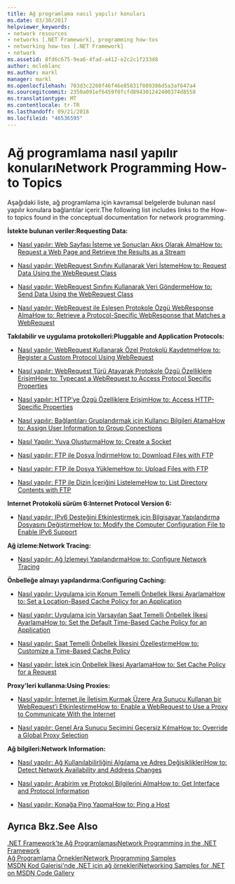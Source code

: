 ```yaml
---
title: Ağ programlama nasıl yapılır konuları
ms.date: 03/30/2017
helpviewer_keywords:
- network resources
- networks [.NET Framework], programming how-tos
- networking how-tos [.NET Framework]
- network
ms.assetid: 8fd6c675-9ea6-4fad-a412-e2c2c1f233d8
author: mcleblanc
ms.author: markl
manager: markl
ms.openlocfilehash: 703d3c2260f46f46e85831f809386d5a3af647a4
ms.sourcegitcommit: 2350a091ef6459f0fcfd894301242400374d8558
ms.translationtype: MT
ms.contentlocale: tr-TR
ms.lasthandoff: 09/21/2018
ms.locfileid: "46536595"
---
```

# <a name="network-programming-how-to-topics"></a><span data-ttu-id="089d0-102">Ağ programlama nasıl yapılır konuları</span><span class="sxs-lookup"><span data-stu-id="089d0-102">Network Programming How-to Topics</span></span>
<span data-ttu-id="089d0-103">Aşağıdaki liste, ağ programlama için kavramsal belgelerde bulunan nasıl yapılır konulara bağlantılar içerir.</span><span class="sxs-lookup"><span data-stu-id="089d0-103">The following list includes links to the How-to topics found in the conceptual documentation for network programming.</span></span>  
  
 <span data-ttu-id="089d0-104">**İstekte bulunan veriler:**</span><span class="sxs-lookup"><span data-stu-id="089d0-104">**Requesting Data:**</span></span>  
  
-   [<span data-ttu-id="089d0-105">Nasıl yapılır: Web Sayfası İsteme ve Sonuçları Akış Olarak Alma</span><span class="sxs-lookup"><span data-stu-id="089d0-105">How to: Request a Web Page and Retrieve the Results as a Stream</span></span>](../../../docs/framework/network-programming/how-to-request-a-web-page-and-retrieve-the-results-as-a-stream.md)  
  
-   [<span data-ttu-id="089d0-106">Nasıl yapılır: WebRequest Sınıfını Kullanarak Veri İsteme</span><span class="sxs-lookup"><span data-stu-id="089d0-106">How to: Request Data Using the WebRequest Class</span></span>](../../../docs/framework/network-programming/how-to-request-data-using-the-webrequest-class.md)  
  
-   [<span data-ttu-id="089d0-107">Nasıl yapılır: WebRequest Sınıfını Kullanarak Veri Gönderme</span><span class="sxs-lookup"><span data-stu-id="089d0-107">How to: Send Data Using the WebRequest Class</span></span>](../../../docs/framework/network-programming/how-to-send-data-using-the-webrequest-class.md)  
  
-   [<span data-ttu-id="089d0-108">Nasıl yapılır: WebRequest ile Eşleşen Protokole Özgü WebResponse Alma</span><span class="sxs-lookup"><span data-stu-id="089d0-108">How to: Retrieve a Protocol-Specific WebResponse that Matches a WebRequest</span></span>](../../../docs/framework/network-programming/how-to-retrieve-a-protocol-specific-webresponse-that-matches-a-webrequest.md)  
  
 <span data-ttu-id="089d0-109">**Takılabilir ve uygulama protokolleri:**</span><span class="sxs-lookup"><span data-stu-id="089d0-109">**Pluggable and Application Protocols:**</span></span>  
  
-   [<span data-ttu-id="089d0-110">Nasıl yapılır: WebRequest Kullanarak Özel Protokolü Kaydetme</span><span class="sxs-lookup"><span data-stu-id="089d0-110">How to: Register a Custom Protocol Using WebRequest</span></span>](../../../docs/framework/network-programming/how-to-register-a-custom-protocol-using-webrequest.md)  
  
-   [<span data-ttu-id="089d0-111">Nasıl yapılır: WebRequest Türü Atayarak Protokole Özgü Özelliklere Erişim</span><span class="sxs-lookup"><span data-stu-id="089d0-111">How to: Typecast a WebRequest to Access Protocol Specific Properties</span></span>](../../../docs/framework/network-programming/how-to-typecast-a-webrequest-to-access-protocol-specific-properties.md)  
  
-   [<span data-ttu-id="089d0-112">Nasıl yapılır: HTTP’ye Özgü Özelliklere Erişim</span><span class="sxs-lookup"><span data-stu-id="089d0-112">How to: Access HTTP-Specific Properties</span></span>](../../../docs/framework/network-programming/how-to-access-http-specific-properties.md)  
  
-   [<span data-ttu-id="089d0-113">Nasıl yapılır: Bağlantıları Gruplandırmak için Kullanıcı Bilgileri Atama</span><span class="sxs-lookup"><span data-stu-id="089d0-113">How to: Assign User Information to Group Connections</span></span>](../../../docs/framework/network-programming/how-to-assign-user-information-to-group-connections.md)  
  
-   [<span data-ttu-id="089d0-114">Nasıl Yapılır: Yuva Oluşturma</span><span class="sxs-lookup"><span data-stu-id="089d0-114">How to: Create a Socket</span></span>](../../../docs/framework/network-programming/how-to-create-a-socket.md)  
  
-   [<span data-ttu-id="089d0-115">Nasıl yapılır: FTP ile Dosya İndirme</span><span class="sxs-lookup"><span data-stu-id="089d0-115">How to: Download Files with FTP</span></span>](../../../docs/framework/network-programming/how-to-download-files-with-ftp.md)  
  
-   [<span data-ttu-id="089d0-116">Nasıl yapılır: FTP ile Dosya Yükleme</span><span class="sxs-lookup"><span data-stu-id="089d0-116">How to: Upload Files with FTP</span></span>](../../../docs/framework/network-programming/how-to-upload-files-with-ftp.md)  
  
-   [<span data-ttu-id="089d0-117">Nasıl yapılır: FTP ile Dizin İçeriğini Listeleme</span><span class="sxs-lookup"><span data-stu-id="089d0-117">How to: List Directory Contents with FTP</span></span>](../../../docs/framework/network-programming/how-to-list-directory-contents-with-ftp.md)  
  
 <span data-ttu-id="089d0-118">**Internet Protokolü sürüm 6:**</span><span class="sxs-lookup"><span data-stu-id="089d0-118">**Internet Protocol Version 6:**</span></span>  
  
-   [<span data-ttu-id="089d0-119">Nasıl yapılır: IPv6 Desteğini Etkinleştirmek için Bilgisayar Yapılandırma Dosyasını Değiştirme</span><span class="sxs-lookup"><span data-stu-id="089d0-119">How to: Modify the Computer Configuration File to Enable IPv6 Support</span></span>](../../../docs/framework/network-programming/how-to-modify-the-computer-configuration-file-to-enable-ipv6-support.md)  
  
 <span data-ttu-id="089d0-120">**Ağ izleme:**</span><span class="sxs-lookup"><span data-stu-id="089d0-120">**Network Tracing:**</span></span>  
  
-   [<span data-ttu-id="089d0-121">Nasıl yapılır: Ağ İzlemeyi Yapılandırma</span><span class="sxs-lookup"><span data-stu-id="089d0-121">How to: Configure Network Tracing</span></span>](../../../docs/framework/network-programming/how-to-configure-network-tracing.md)  
  
 <span data-ttu-id="089d0-122">**Önbelleğe almayı yapılandırma:**</span><span class="sxs-lookup"><span data-stu-id="089d0-122">**Configuring Caching:**</span></span>  
  
-   [<span data-ttu-id="089d0-123">Nasıl yapılır: Uygulama için Konum Temelli Önbellek İlkesi Ayarlama</span><span class="sxs-lookup"><span data-stu-id="089d0-123">How to: Set a Location-Based Cache Policy for an Application</span></span>](../../../docs/framework/network-programming/how-to-set-a-location-based-cache-policy-for-an-application.md)  
  
-   [<span data-ttu-id="089d0-124">Nasıl yapılır: Uygulama için Varsayılan Saat Temelli Önbellek İlkesi Ayarlama</span><span class="sxs-lookup"><span data-stu-id="089d0-124">How to: Set the Default Time-Based Cache Policy for an Application</span></span>](../../../docs/framework/network-programming/how-to-set-the-default-time-based-cache-policy-for-an-application.md)  
  
-   [<span data-ttu-id="089d0-125">Nasıl yapılır: Saat Temelli Önbellek İlkesini Özelleştirme</span><span class="sxs-lookup"><span data-stu-id="089d0-125">How to: Customize a Time-Based Cache Policy</span></span>](../../../docs/framework/network-programming/how-to-customize-a-time-based-cache-policy.md)  
  
-   [<span data-ttu-id="089d0-126">Nasıl yapılır: İstek için Önbellek İlkesi Ayarlama</span><span class="sxs-lookup"><span data-stu-id="089d0-126">How to: Set Cache Policy for a Request</span></span>](../../../docs/framework/network-programming/how-to-set-cache-policy-for-a-request.md)  
  
 <span data-ttu-id="089d0-127">**Proxy'leri kullanma:**</span><span class="sxs-lookup"><span data-stu-id="089d0-127">**Using Proxies:**</span></span>  
  
-   [<span data-ttu-id="089d0-128">Nasıl yapılır: İnternet ile İletişim Kurmak Üzere Ara Sunucu Kullanan bir WebRequest’i Etkinleştirme</span><span class="sxs-lookup"><span data-stu-id="089d0-128">How to: Enable a WebRequest to Use a Proxy to Communicate With the Internet</span></span>](../../../docs/framework/network-programming/how-to-enable-a-webrequest-to-use-a-proxy-to-communicate-with-the-internet.md)  
  
-   [<span data-ttu-id="089d0-129">Nasıl yapılır: Genel Ara Sunucu Seçimini Geçersiz Kılma</span><span class="sxs-lookup"><span data-stu-id="089d0-129">How to: Override a Global Proxy Selection</span></span>](../../../docs/framework/network-programming/how-to-override-a-global-proxy-selection.md)  
  
 <span data-ttu-id="089d0-130">**Ağ bilgileri:**</span><span class="sxs-lookup"><span data-stu-id="089d0-130">**Network Information:**</span></span>  
  
-   [<span data-ttu-id="089d0-131">Nasıl yapılır: Ağ Kullanılabilirliğini Algılama ve Adres Değişiklikleri</span><span class="sxs-lookup"><span data-stu-id="089d0-131">How to: Detect Network Availability and Address Changes</span></span>](../../../docs/framework/network-programming/how-to-detect-network-availability-and-address-changes.md)  
  
-   [<span data-ttu-id="089d0-132">Nasıl yapılır: Arabirim ve Protokol Bilgilerini Alma</span><span class="sxs-lookup"><span data-stu-id="089d0-132">How to: Get Interface and Protocol Information</span></span>](../../../docs/framework/network-programming/how-to-get-interface-and-protocol-information.md)  
  
-   [<span data-ttu-id="089d0-133">Nasıl yapılır: Konağa Ping Yapma</span><span class="sxs-lookup"><span data-stu-id="089d0-133">How to: Ping a Host</span></span>](../../../docs/framework/network-programming/how-to-ping-a-host.md)  
  
## <a name="see-also"></a><span data-ttu-id="089d0-134">Ayrıca Bkz.</span><span class="sxs-lookup"><span data-stu-id="089d0-134">See Also</span></span>  
 [<span data-ttu-id="089d0-135">.NET Framework'te Ağ Programlaması</span><span class="sxs-lookup"><span data-stu-id="089d0-135">Network Programming in the .NET Framework</span></span>](../../../docs/framework/network-programming/index.md)  
 [<span data-ttu-id="089d0-136">Ağ Programlama Örnekleri</span><span class="sxs-lookup"><span data-stu-id="089d0-136">Network Programming Samples</span></span>](../../../docs/framework/network-programming/network-programming-samples.md)  
 [<span data-ttu-id="089d0-137">MSDN Kod Galerisi'nde .NET için ağ örnekleri</span><span class="sxs-lookup"><span data-stu-id="089d0-137">Networking Samples for .NET on MSDN Code Gallery</span></span>](https://code.msdn.microsoft.com/Wiki/View.aspx?ProjectName=nclsamples)
